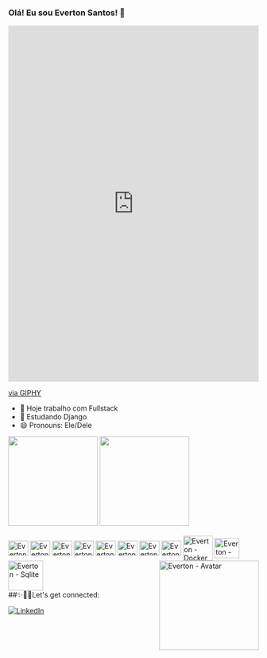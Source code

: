 ### Olá! Eu sou Everton Santos! 👋
<div style="width:100%;height:0;padding-bottom:142%;position:relative;"><iframe src="https://giphy.com/embed/LSKHkpRJySs5W81D7B" width="100%" height="100%" style="position:absolute" frameBorder="0" class="giphy-embed" allowFullScreen></iframe></div><p><a href="https://giphy.com/gifs/coelho-fabiocoelho-fpc1987-LSKHkpRJySs5W81D7B">via GIPHY</a></p>

- 🔭 Hoje trabalho com Fullstack
- 🌱 Estudando Django
- 😄 Pronouns: Ele/Dele

<div>
  <img height="180em" src="https://github-readme-stats.vercel.app/api?username=everton754&show_icons=true&theme=tokyonight&include_all_commits=true&count_private=true"/>
  <img height="180em" src="https://github-readme-stats.vercel.app/api/top-langs/?username=everton754&show_icons=true&theme=tokyonight&include_all_commits=true&count_private=true"/>
</div>
<div style="display: inline_block"><br>
 <img align="center" alt="Everton - Js" height="30" width="40" src="https://cdn.jsdelivr.net/gh/devicons/devicon/icons/javascript/javascript-original.svg">
 <img align="center" alt="Everton - Ts" height="30" width="40" src="https://cdn.jsdelivr.net/gh/devicons/devicon/icons/typescript/typescript-original.svg">
 <img align="center" alt="Everton - Py" height="30" width="40" src="https://cdn.jsdelivr.net/gh/devicons/devicon/icons/python/python-original.svg">
 <img align="center" alt="Everton - Html" height="30" width="40" src="https://cdn.jsdelivr.net/gh/devicons/devicon/icons/html5/html5-original.svg">
 <img align="center" alt="Everton - Css" height="30" width="40" src="https://cdn.jsdelivr.net/gh/devicons/devicon/icons/css3/css3-original.svg">
 <img align="center" alt="Everton - React" height="30" width="40" src="https://cdn.jsdelivr.net/gh/devicons/devicon/icons/react/react-original.svg">
 <img align="center" alt="Everton - Nodejs" height="30" width="40" src="https://cdn.jsdelivr.net/gh/devicons/devicon/icons/nodejs/nodejs-original.svg">
 <img align="center" alt="Everton - Dj" height="30" width="40" src="https://cdn.jsdelivr.net/gh/devicons/devicon/icons/django/django-plain.svg">
 <img align="center" alt="Everton - Docker" height="50" width="60" src="https://cdn.jsdelivr.net/gh/devicons/devicon/icons/docker/docker-original.svg">
 <img align="center" alt="Everton - Postgresql" height="40" width="50" src="https://cdn.jsdelivr.net/gh/devicons/devicon/icons/postgresql/postgresql-original-wordmark.svg">
 <img align="center" alt="Everton - Sqlite" height="60" width="70" src="https://cdn.jsdelivr.net/gh/devicons/devicon/icons/sqlite/sqlite-original-wordmark.svg">
 <img align="right" alt="Everton - Avatar" height="180" width="200" src="https://user-images.githubusercontent.com/98766415/196044932-58f42346-764a-456d-b1ec-9af02c799908.png">
</div>
##✨👨‍💻Let's get connected:

[![LinkedIn](https://img.shields.io/badge/LinkedIn-0077B5?style=for-the-badge&logo=linkedin&logoColor=white)](https://www.linkedin.com/in/evert0n-sant0s/)
